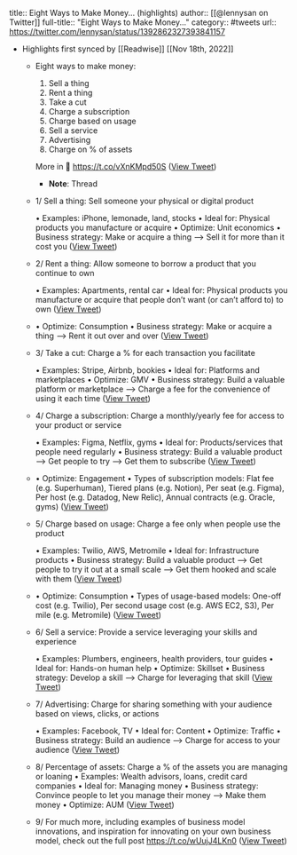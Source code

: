 title:: Eight Ways to Make Money... (highlights)
author:: [[@lennysan on Twitter]]
full-title:: "Eight Ways to Make Money..."
category:: #tweets
url:: https://twitter.com/lennysan/status/1392862327393841157

- Highlights first synced by [[Readwise]] [[Nov 18th, 2022]]
	- Eight ways to make money:
	  1. Sell a thing
	  2. Rent a thing
	  3. Take a cut
	  4. Charge a subscription
	  5. Charge based on usage
	  6. Sell a service
	  7. Advertising
	  8. Charge on % of assets
	  
	  More in 🧵 https://t.co/vXnKMpd50S ([View Tweet](https://twitter.com/lennysan/status/1392862308951498754))
		- **Note**: Thread
	- 1/ Sell a thing: Sell someone your physical or digital product
	  
	  • Examples: iPhone, lemonade, land, stocks
	  • Ideal for: Physical products you manufacture or acquire
	  • Optimize: Unit economics
	  • Business strategy: Make or acquire a thing —> Sell it for more than it cost you ([View Tweet](https://twitter.com/lennysan/status/1392862310914400271))
	- 2/ Rent a thing: Allow someone to borrow a product that you continue to own
	  
	  • Examples: Apartments, rental car
	  • Ideal for: Physical products you manufacture or acquire that people don’t want (or can’t afford to) to own ([View Tweet](https://twitter.com/lennysan/status/1392862312738951173))
	- • Optimize: Consumption
	  • Business strategy: Make or acquire a thing —> Rent it out over and over ([View Tweet](https://twitter.com/lennysan/status/1392862313862950913))
	- 3/ Take a cut: Charge a % for each transaction you facilitate
	  
	  • Examples: Stripe, Airbnb, bookies
	  • Ideal for: Platforms and marketplaces
	  • Optimize: GMV
	  • Business strategy: Build a valuable platform or marketplace —> Charge a fee for the convenience of using it each time ([View Tweet](https://twitter.com/lennysan/status/1392862314949271553))
	- 4/ Charge a subscription: Charge a monthly/yearly fee for access to your product or service
	  
	  • Examples: Figma, Netflix, gyms
	  • Ideal for: Products/services that people need regularly
	  • Business strategy: Build a valuable product —> Get people to try —> Get them to subscribe ([View Tweet](https://twitter.com/lennysan/status/1392862316090200067))
	- • Optimize: Engagement
	  • Types of subscription models: Flat fee (e.g. Superhuman), Tiered plans (e.g. Notion), Per seat (e.g. Figma), Per host (e.g. Datadog, New Relic), Annual contracts (e.g. Oracle, gyms) ([View Tweet](https://twitter.com/lennysan/status/1392862317985951759))
	- 5/ Charge based on usage: Charge a fee only when people use the product
	  
	  • Examples: Twilio, AWS, Metromile
	  • Ideal for: Infrastructure products
	  • Business strategy: Build a valuable product —> Get people to try it out at a small scale —> Get them hooked and scale with them ([View Tweet](https://twitter.com/lennysan/status/1392862319131066374))
	- • Optimize: Consumption
	  • Types of usage-based models: One-off cost (e.g. Twilio), Per second usage cost (e.g. AWS EC2, S3), Per mile (e.g. Metromile) ([View Tweet](https://twitter.com/lennysan/status/1392862321060368391))
	- 6/ Sell a service: Provide a service leveraging your skills and experience
	  
	  • Examples: Plumbers, engineers, health providers, tour guides
	  • Ideal for: Hands-on human help
	  • Optimize: Skillset
	  • Business strategy: Develop a skill —> Charge for leveraging that skill ([View Tweet](https://twitter.com/lennysan/status/1392862322276765702))
	- 7/ Advertising: Charge for sharing something with your audience based on views, clicks, or actions
	  
	  • Examples: Facebook, TV
	  • Ideal for: Content
	  • Optimize: Traffic
	  • Business strategy: Build an audience —> Charge for access to your audience ([View Tweet](https://twitter.com/lennysan/status/1392862323442737155))
	- 8/ Percentage of assets: Charge a % of the assets you are managing or loaning
	  • Examples: Wealth advisors, loans, credit card companies
	  • Ideal for: Managing money
	  • Business strategy: Convince people to let you manage their money —> Make them money
	  • Optimize: AUM ([View Tweet](https://twitter.com/lennysan/status/1392862325565132800))
	- 9/ For much more, including examples of business model innovations, and inspiration for innovating on your own business model, check out the full post https://t.co/wUujJ4LKn0 ([View Tweet](https://twitter.com/lennysan/status/1392862327393841157))